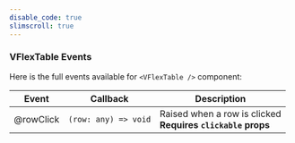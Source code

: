 ```yaml
---
disable_code: true
slimscroll: true
---
```


### VFlexTable Events

Here is the full events available for `<VFlexTable />` component:

| Event     | Callback                                              | Description                                                      |
| --------- | ----------------------------------------------------- | ---------------------------------------------------------------- |
| @rowClick | <span class="is-function">`(row: any) => void`</span> | Raised when a row is clicked<br />**Requires `clickable` props** |
